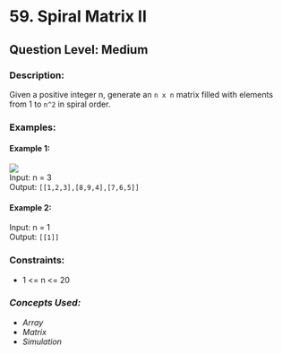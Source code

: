 # 59. Spiral Matrix II
## Question Level: Medium
### Description:
Given a positive integer n, generate an `n x n` matrix filled with elements from 1 to `n^2` in spiral order.

### Examples:
#### Example 1:
<img src="https://assets.leetcode.com/uploads/2020/11/13/spiraln.jpg"><br>
Input: n = 3<br>
Output: `[[1,2,3],[8,9,4],[7,6,5]]`<br>
#### Example 2:

Input: n = 1<br>
Output: `[[1]]`<br>

### Constraints:

- 1 <= n <= 20

### <i>Concepts Used:
- Array
- Matrix
- Simulation </i>